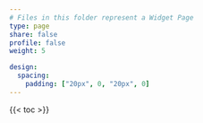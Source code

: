```yaml
---
# Files in this folder represent a Widget Page 
type: page
share: false  
profile: false  
weight: 5

design:
  spacing:
    padding: ["20px", 0, "20px", 0]
---
```


{{< toc >}}
